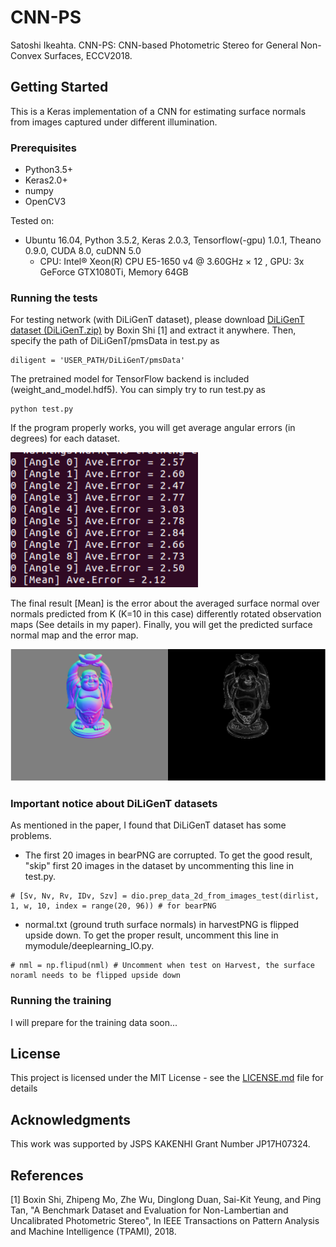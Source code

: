 # CNN-PS

Satoshi Ikeahta. CNN-PS: CNN-based Photometric Stereo for General Non-Convex Surfaces, ECCV2018.

## Getting Started

This is a Keras implementation of a CNN for estimating surface normals from images captured under different illumination.

### Prerequisites

- Python3.5+
- Keras2.0+
- numpy
- OpenCV3

Tested on:
- Ubuntu 16.04, Python 3.5.2, Keras 2.0.3, Tensorflow(-gpu) 1.0.1, Theano 0.9.0, CUDA 8.0, cuDNN 5.0
  - CPU: Intel® Xeon(R) CPU E5-1650 v4 @ 3.60GHz × 12 , GPU: 3x GeForce GTX1080Ti, Memory 64GB

### Running the tests
For testing network (with DiLiGenT dataset), please download [DiLiGenT dataset (DiLiGenT.zip)](https://sites.google.com/site/photometricstereodata/) by Boxin Shi [1] and extract it anywhere. Then, specify the path of DiLiGenT/pmsData in test.py as

```
diligent = 'USER_PATH/DiLiGenT/pmsData'
```

The pretrained model for TensorFlow backend is included (weight_and_model.hdf5). You can simply try to run test.py as

```
python test.py
```

If the program properly works, you will get average angular errors (in degrees) for each dataset.

<img src="webimage/img000.png" width="300">

The final result [Mean] is the error about the averaged surface normal over normals predicted from K (K=10 in this case) differently rotated observation maps (See details in my paper). Finally, you will get the predicted surface normal map and the error map.

<img src="webimage/img001.png" width="600">

### Important notice about DiLiGenT datasets

As mentioned in the paper, I found that DiLiGenT dataset has some problems.
- The first 20 images in bearPNG are corrupted. To get the good result, "skip" first 20 images in the dataset by uncommenting this line in test.py.
```
# [Sv, Nv, Rv, IDv, Szv] = dio.prep_data_2d_from_images_test(dirlist, 1, w, 10, index = range(20, 96)) # for bearPNG
```

- normal.txt (ground truth surface normals) in harvestPNG is flipped upside down. To get the proper result, uncomment this line in mymodule/deeplearning_IO.py.

```
# nml = np.flipud(nml) # Uncomment when test on Harvest, the surface noraml needs to be flipped upside down
```

### Running the training
I will prepare for the training data soon...

## License

This project is licensed under the MIT License - see the [LICENSE.md](LICENSE.md) file for details

## Acknowledgments
This work was supported by JSPS KAKENHI Grant Number JP17H07324.

## References
[1] Boxin Shi, Zhipeng Mo, Zhe Wu, Dinglong Duan, Sai-Kit Yeung, and Ping Tan, "A Benchmark Dataset and Evaluation for Non-Lambertian and Uncalibrated Photometric Stereo", In IEEE Transactions on Pattern Analysis and Machine Intelligence (TPAMI), 2018.
